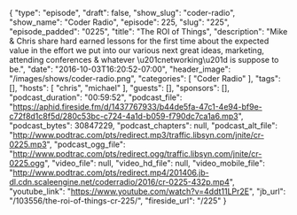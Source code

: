 {
  "type": "episode",
  "draft": false,
  "show_slug": "coder-radio",
  "show_name": "Coder Radio",
  "episode": 225,
  "slug": "225",
  "episode_padded": "0225",
  "title": "The ROI of Things",
  "description": "Mike & Chris share hard earned lessons for the first time about the expected value in the effort we put into our various next great ideas, marketing, attending conferences & whatever \u201cnetworking\u201d is suppose to be.",
  "date": "2016-10-03T16:20:52-07:00",
  "header_image": "/images/shows/coder-radio.png",
  "categories": [
    "Coder Radio"
  ],
  "tags": [],
  "hosts": [
    "chris",
    "michael"
  ],
  "guests": [],
  "sponsors": [],
  "podcast_duration": "00:59:52",
  "podcast_file": "https://aphid.fireside.fm/d/1437767933/b44de5fa-47c1-4e94-bf9e-c72f8d1c8f5d/280c53bc-c724-4a1d-b059-f790dc7ca1a6.mp3",
  "podcast_bytes": 30847229,
  "podcast_chapters": null,
  "podcast_alt_file": "http://www.podtrac.com/pts/redirect.mp3/traffic.libsyn.com/jnite/cr-0225.mp3",
  "podcast_ogg_file": "http://www.podtrac.com/pts/redirect.ogg/traffic.libsyn.com/jnite/cr-0225.ogg",
  "video_file": null,
  "video_hd_file": null,
  "video_mobile_file": "http://www.podtrac.com/pts/redirect.mp4/201406.jb-dl.cdn.scaleengine.net/coderradio/2016/cr-0225-432p.mp4",
  "youtube_link": "https://www.youtube.com/watch?v=4ddt11LPr2E",
  "jb_url": "/103556/the-roi-of-things-cr-225/",
  "fireside_url": "/225"
}

